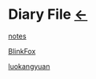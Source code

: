 # Diary File [←](../index.md)

[notes](notes.md)

[BlinkFox](BlinkFox.md)

[luokangyuan](luokangyuan.md)
